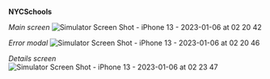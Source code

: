 **NYCSchools**

*Main screen*
![Simulator Screen Shot - iPhone 13 - 2023-01-06 at 02 20 42](https://user-images.githubusercontent.com/88739360/210986048-61c6960e-501b-4423-8398-d69739f4e2cc.png)

*Error modal*
![Simulator Screen Shot - iPhone 13 - 2023-01-06 at 02 20 46](https://user-images.githubusercontent.com/88739360/210986115-db17216d-45dc-49ba-990c-e20f5893582d.png)

*Details screen*
![Simulator Screen Shot - iPhone 13 - 2023-01-06 at 02 23 47](https://user-images.githubusercontent.com/88739360/210986149-39dbe461-df8f-4a04-a9cc-4bf8337aeaac.png)
